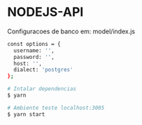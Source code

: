 ﻿# NODEJS-API

Configuracoes de banco em: model/index.js

```bash
const options = {
  username: '',
  password: '',
  host: '',
  dialect: 'postgres'
};
```

```bash
# Intalar dependencias
$ yarn

# Ambiente teste localhost:3005
$ yarn start
```
